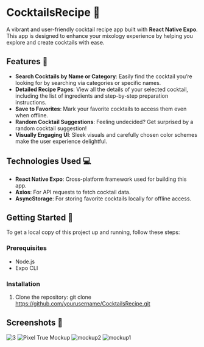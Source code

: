 # CocktailsRecipe 🍹 

A vibrant and user-friendly cocktail recipe app built with **React Native Expo**. This app is designed to enhance your mixology experience by helping you explore and create cocktails with ease.

## Features 🌟

- **Search Cocktails by Name or Category**: Easily find the cocktail you’re looking for by searching via categories or specific names.
- **Detailed Recipe Pages**: View all the details of your selected cocktail, including the list of ingredients and step-by-step preparation instructions.
- **Save to Favorites**: Mark your favorite cocktails to access them even when offline.
- **Random Cocktail Suggestions**: Feeling undecided? Get surprised by a random cocktail suggestion!
- **Visually Engaging UI**: Sleek visuals and carefully chosen color schemes make the user experience delightful.

## Technologies Used 💻 

- **React Native Expo**: Cross-platform framework used for building this app.
- **Axios**: For API requests to fetch cocktail data.
- **AsyncStorage**: For storing favorite cocktails locally for offline access.
 
## Getting Started 🚀

To get a local copy of this project up and running, follow these steps:

### Prerequisites

- Node.js
- Expo CLI

### Installation

1. Clone the repository:
git clone https://github.com/yourusername/CocktailsRecipe.git

## Screenshots 📱

![3](https://github.com/user-attachments/assets/e8bd02e4-5d01-4bff-9108-10cec3effd58)
![Pixel True Mockup](https://github.com/user-attachments/assets/b5d65749-8f24-4c6a-8931-a2b4c9f05682)
![mockup2](https://github.com/user-attachments/assets/6e273d64-1b6d-44f5-b3cf-9969f89392b7)
![mockup1](https://github.com/user-attachments/assets/4093d037-1c24-41cf-bfe3-c5918dd60d00)
